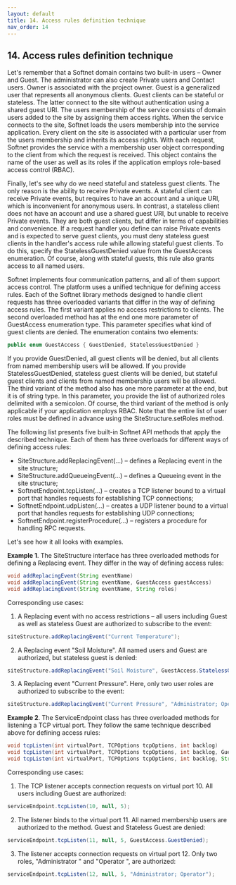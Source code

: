 ```yaml
---
layout: default
title: 14. Access rules definition technique
nav_order: 14
---
```


## 14. Access rules definition technique

Let's remember that a Softnet domain contains two built-in users – Owner and Guest. The administrator can also create Private users and Contact users. Owner is associated with the project owner. Guest is a generalized user that represents all anonymous clients. Guest clients can be stateful or stateless. The latter connect to the site without authentication using a shared guest URI. The users membership of the service consists of domain users added to the site by assigning them access rights. When the service connects to the site, Softnet loads the users membership into the service application. Every client on the site is associated with a particular user from the users membership and inherits its access rights. With each request, Softnet provides the service with a membership user object corresponding to the client from which the request is received. This object contains the name of the user as well as its roles if the application employs role-based access control (RBAC).  

Finally, let's see why do we need stateful and stateless guest clients. The only reason is the ability to receive Private events. A stateful client can receive Private events, but requires to have an account and a unique URI, which is inconvenient for anonymous users. In contrast, a stateless client does not have an account and use a shared guest URI, but unable to receive Private events. They are both guest clients, but differ in terms of capabilities and convenience. If a request handler you define can raise Private events and is expected to serve guest clients, you must deny stateless guest clients in the handler's access rule while allowing stateful guest clients. To do this, specify the StatelessGuestDenied value from the GuestAccess enumeration. Of course, along with stateful guests, this rule also grants access to all named users.  

Softnet implements four communication patterns, and all of them support access control. The platform uses a unified technique for defining access rules. Each of the Softnet library methods designed to handle client requests has three overloaded variants that differ in the way of defining access rules. The first variant applies no access restrictions to clients. The second overloaded method has at the end one more parameter of <span class="datatype">GuestAccess</span> enumeration type. This parameter specifies what kind of guest clients are denied. The enumeration contains two elements:
```java
public enum GuestAccess { GuestDenied, StatelessGuestDenied }
```
If you provide <span class="field">GuestDenied</span>, all guest clients will be denied, but all clients from named membership users will be allowed. If you provide <span class="field">StatelessGuestDenied</span>, stateless guest clients will be denied, but stateful guest clients and clients from named membership users will be allowed. The third variant of the method also has one more parameter at the end, but it is of string type. In this parameter, you provide the list of authorized roles delimited with a semicolon. Of course, the third variant of the method is only applicable if your application employs RBAC. Note that the entire list of user roles must be defined in advance using the <span class="datatype">SiteStructure</span>.<span class="method">setRoles</span> method.  

The following list presents five built-in Softnet API methods that apply the described technique. Each of them has three overloads for different ways of defining access rules:
*	<span class="datatype">SiteStructure</span>.<span class="method">addReplacingEvent(…)</span> – defines a Replacing event in the site structure;
*	<span class="datatype">SiteStructure</span>.<span class="method">addQueueingEvent(…)</span> – defines a Queueing event in the site structure;
*	<span class="datatype">SoftnetEndpoint</span>.<span class="method">tcpListen(…)</span> – creates a TCP listener bound to a virtual port that handles requests for establishing TCP connections;
*	<span class="datatype">SoftnetEndpoint</span>.<span class="method">udpListen(…)</span> – creates a UDP listener bound to a virtual port that handles requests for establishing UDP connections;
*	<span class="datatype">SoftnetEndpoint</span>.<span class="method">registerProcedure(…)</span> – registers a procedure for handling RPC requests.  

Let's see how it all looks with examples.

**Example 1**. The <span class="datatype">SiteStructure</span> interface has three overloaded methods for defining a Replacing event. They differ in the way of defining access rules:
```java
void addReplacingEvent(String eventName)
void addReplacingEvent(String eventName, GuestAccess guestAccess)
void addReplacingEvent(String eventName, String roles)
```
Corresponding use cases:  

1) A Replacing event with no access restrictions – all users including Guest as well as stateless Guest are authorized to subscribe to the event:
```java
siteStructure.addReplacingEvent("Current Temperature");
```

2) A Replacing event "Soil Moisture". All named users and Guest are authorized, but stateless guest is denied:
```java
siteStructure.addReplacingEvent("Soil Moisture", GuestAccess.StatelessGuestDenied);
```

3) A Replacing event "Current Pressure". Here, only two user roles are authorized to subscribe to the event:
```java
siteStructure.addReplacingEvent("Current Pressure", "Administrator; Operator");
```

**Example 2**. The <span class="datatype">ServiceEndpoint</span> class has three overloaded methods for listening a TCP virtual port. They follow the same technique described above for defining access rules:
```java
void tcpListen(int virtualPort, TCPOptions tcpOptions, int backlog)
void tcpListen(int virtualPort, TCPOptions tcpOptions, int backlog, GuestAccess guestAccess)
void tcpListen(int virtualPort, TCPOptions tcpOptions, int backlog, String roles)
```

Corresponding use cases:  

1) The TCP listener accepts connection requests on virtual port 10. All users including Guest are authorized:
```java
serviceEndpoint.tcpListen(10, null, 5);
```

2) The listener binds to the virtual port 11. All named membership users are authorized to the method. Guest and Stateless Guest are denied:
```java
serviceEndpoint.tcpListen(11, null, 5, GuestAccess.GuestDenied);
```

3) The listener accepts connection requests on virtual port 12. Only two roles, "Administrator " and "Operator ", are authorized:
```java
serviceEndpoint.tcpListen(12, null, 5, "Administrator; Operator");
```

